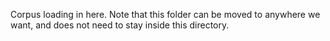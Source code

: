 Corpus loading in here.
Note that this folder can be moved
to anywhere we want, and does not
need to stay inside this directory.